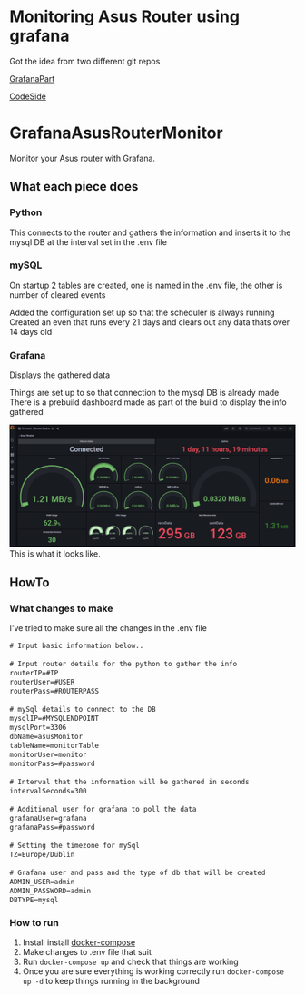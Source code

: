 # Monitoring Asus Router using grafana

Got the idea from two different git repos 

[GrafanaPart](https://github.com/jphilll/GrafanaAsusRouterMonitor)

[CodeSide](https://github.com/lmeulen/AsusRouterMonitor)


# GrafanaAsusRouterMonitor
Monitor your Asus router with Grafana.

## What each piece does 
### Python
This connects to the router and gathers the information and inserts it to the mysql DB at the interval set in the .env file

### mySQL
On startup 2 tables are created, one is named in the .env file, the other is number of cleared events

Added the configuration set up so that the scheduler is always running 
Created an even that runs every 21 days and clears out any data thats over 14 days old

### Grafana
Displays the gathered data

Things are set up to so that connection to the mysql DB is already made 
There is a prebuild dashboard made as part of the build to display the info gathered

![GrafanaAsusRouterMonitor](https://github.com/Barryq93/AsusRouterMonitor/raw/img/grafanaDboard.png)
This is what it looks like.

## HowTo

### What changes to make 
I've tried to make sure all the changes in the .env file

```shell
# Input basic information below..

# Input router details for the python to gather the info
routerIP=#IP
routerUser=#USER
routerPass=#ROUTERPASS

# mySql details to connect to the DB
mysqlIP=#MYSQLENDPOINT
mysqlPort=3306
dbName=asusMonitor
tableName=monitorTable
monitorUser=monitor
monitorPass=#password

# Interval that the information will be gathered in seconds
intervalSeconds=300

# Additional user for grafana to poll the data
grafanaUser=grafana
grafanaPass=#password

# Setting the timezone for mySql 
TZ=Europe/Dublin

# Grafana user and pass and the type of db that will be created
ADMIN_USER=admin
ADMIN_PASSWORD=admin
DBTYPE=mysql
```

### How to run

1. Install install [docker-compose](https://docs.docker.com/compose/install/)
2. Make changes to .env file that suit
3. Run `docker-compose up` and check that things are working 
4. Once you are sure everything is working correctly run `docker-compose up -d` to keep things running in the background
